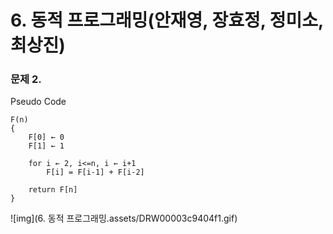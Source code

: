 # 6. 동적 프로그래밍(안재영, 장효정, 정미소, 최상진)

### 문제 2.

Pseudo Code

```
F(n)
{
	F[0] ← 0
	F[1] ← 1
	
	for i ← 2, i<=n, i ← i+1
		F[i] = F[i-1] + F[i-2]
	
	return F[n]
}
```

  ![img](6. 동적 프로그래밍.assets/DRW00003c9404f1.gif)  

